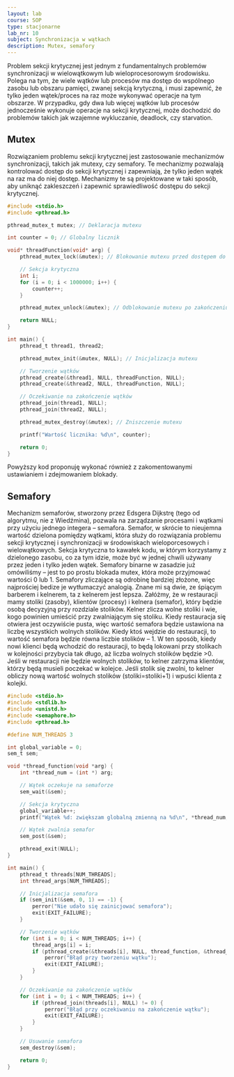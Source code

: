 ```yaml
---
layout: lab
course: SOP
type: stacjonarne
lab_nr: 10
subject: Synchronizacja w wątkach
description: Mutex, semafory
---
```


Problem sekcji krytycznej jest jednym z fundamentalnych problemów synchronizacji w wielowątkowym lub wieloprocesorowym środowisku. Polega na tym, że wiele wątków lub procesów ma dostęp do wspólnego zasobu lub obszaru pamięci, zwanej sekcją krytyczną, i musi zapewnić, że tylko jeden wątek/proces na raz może wykonywać operacje na tym obszarze. W przypadku, gdy dwa lub więcej wątków lub procesów jednocześnie wykonuje operacje na sekcji krytycznej, może dochodzić do problemów takich jak wzajemne wykluczanie, deadlock, czy starvation. 

## Mutex

Rozwiązaniem problemu sekcji krytycznej jest zastosowanie mechanizmów synchronizacji, takich jak mutexy, czy semafory. Te mechanizmy pozwalają kontrolować dostęp do sekcji krytycznej i zapewniają, że tylko jeden wątek na raz ma do niej dostęp. Mechanizmy te są projektowane w taki sposób, aby uniknąć zakleszczeń i zapewnić sprawiedliwość dostępu do sekcji krytycznej.

```c
#include <stdio.h>
#include <pthread.h>

pthread_mutex_t mutex; // Deklaracja mutexu

int counter = 0; // Globalny licznik

void* threadFunction(void* arg) {
    pthread_mutex_lock(&mutex); // Blokowanie mutexu przed dostępem do sekcji krytycznej

    // Sekcja krytyczna
    int i;
    for (i = 0; i < 1000000; i++) {
        counter++;
    }

    pthread_mutex_unlock(&mutex); // Odblokowanie mutexu po zakończeniu sekcji krytycznej

    return NULL;
}

int main() {
    pthread_t thread1, thread2;

    pthread_mutex_init(&mutex, NULL); // Inicjalizacja mutexu

    // Tworzenie wątków
    pthread_create(&thread1, NULL, threadFunction, NULL);
    pthread_create(&thread2, NULL, threadFunction, NULL);

    // Oczekiwanie na zakończenie wątków
    pthread_join(thread1, NULL);
    pthread_join(thread2, NULL);

    pthread_mutex_destroy(&mutex); // Zniszczenie mutexu

    printf("Wartość licznika: %d\n", counter);

    return 0;
}
```

Powyższy kod proponuję wykonać również z zakomentowanymi ustawianiem i zdejmowaniem blokady.

## Semafory

Mechanizm semaforów, stworzony przez Edsgera Dijkstrę (tego od algorytmu, nie z Wiedźmina), pozwala na zarządzanie procesami i wątkami przy użyciu jednego integera – semafora. Semafor, w skrócie to nieujemna wartość dzielona pomiędzy wątkami, która służy do rozwiązania problemu sekcji krytycznej i synchronizacji w środowiskach wieloporcesowych i wielowątkowych.
Sekcja krytyczna to kawałek kodu, w którym korzystamy z dzielonego zasobu, co za tym idzie, może być w jednej chwili używany przez jeden i tylko jeden wątek.
Semafory binarne w zasadzie już omówiliśmy – jest to po prostu blokada mutex, która może przyjmować wartości 0 lub 1. Semafory zliczające są odrobinę bardziej złożone, więc najprościej bedize je wytłumaczyć analogią. Znane mi są dwie, ze śpiącym barberem i kelnerem, ta z kelnerem jest lepsza.
Załóżmy, że w restauracji mamy stoliki (zasoby), klientów (procesy) i kelnera (semafor), który będzie osobą decyzyjną przy rozdziale stolików. Kelner zlicza wolne stoliki i wie, kogo powinien umieścić przy zwalniającym się stoliku. Kiedy restauracja się otwiera jest oczywiście pusta, więc wartość semafora będzie ustawiona na liczbę wszystkich wolnych stolików. Kiedy ktoś wejdzie do restauracji, to wartość semafora będzie równa liczbie stolików – 1. W ten sposób, kiedy nowi klienci będą wchodzić do restauracji, to będą lokowani przy stolikach w kolejności przybycia tak długo, aż liczba wolnych stolików będzie >0. Jeśli w restauracji nie będzie wolnych stolików, to kelner zatrzyma klientów, którzy będą musieli poczekać w kolejce. Jeśli stolik się zwolni, to kelner obliczy nową wartość wolnych stolików (stoliki=stoliki+1) i wpuści klienta z kolejki.

```c
#include <stdio.h>
#include <stdlib.h>
#include <unistd.h>
#include <semaphore.h>
#include <pthread.h>

#define NUM_THREADS 3

int global_variable = 0;
sem_t sem;

void *thread_function(void *arg) {
    int *thread_num = (int *) arg;

    // Wątek oczekuje na semaforze
    sem_wait(&sem);

    // Sekcja krytyczna
    global_variable++;
    printf("Wątek %d: zwiększam globalną zmienną na %d\n", *thread_num, global_variable);

    // Wątek zwalnia semafor
    sem_post(&sem);

    pthread_exit(NULL);
}

int main() {
    pthread_t threads[NUM_THREADS];
    int thread_args[NUM_THREADS];

    // Inicjalizacja semafora
    if (sem_init(&sem, 0, 1) == -1) {
        perror("Nie udało się zainicjować semafora");
        exit(EXIT_FAILURE);
    }

    // Tworzenie wątków
    for (int i = 0; i < NUM_THREADS; i++) {
        thread_args[i] = i;
        if (pthread_create(&threads[i], NULL, thread_function, &thread_args[i]) != 0) {
            perror("Błąd przy tworzeniu wątku");
            exit(EXIT_FAILURE);
        }
    }

    // Oczekiwanie na zakończenie wątków
    for (int i = 0; i < NUM_THREADS; i++) {
        if (pthread_join(threads[i], NULL) != 0) {
            perror("Błąd przy oczekiwaniu na zakończenie wątku");
            exit(EXIT_FAILURE);
        }
    }

    // Usuwanie semafora
    sem_destroy(&sem);

    return 0;
}
```


